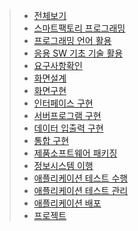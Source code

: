 > * [전체보기](https://ovenapp.io/view/U7bXVGbGsf3c2wEWMjfvkUGqemYtBsti)
> * [스마트팩토리 프로그래밍](https://github.com/hosung1000/GDC/tree/master/01)
> * [프로그래밍 언어 활용](https://github.com/hosung1000/GDC/tree/master/02)
> * [응용 SW 기초 기술 활용](https://github.com/hosung1000/GDC/tree/master/03)
> * [요구사항확인](https://github.com/hosung1000/GDC/tree/master/04)
> * [화면설계](https://github.com/hosung1000/GDC/tree/master/05)
> * [화면구현](https://github.com/hosung1000/GDC/tree/master/06)
> * [인터페이스 구현](https://github.com/hosung1000/GDC/tree/master/07)
> * [서버프로그램 구현]()
> * [데이터 입출력 구현]()
> * [통합 구현]()
> * [제품소프트웨어 패키징]()
> * [정보시스템 이행]()
> * [애플리케이션 테스트 수행]()
> * [애플리케이션 테스트 관리]()
> * [애플리케이션 배포]()
> * [프로젝트]()

